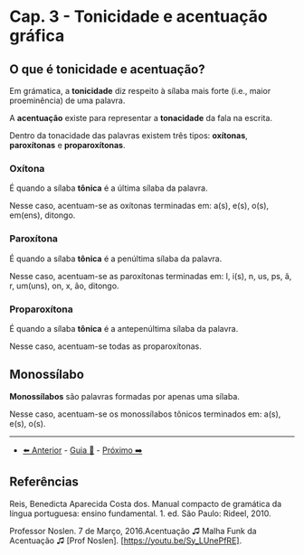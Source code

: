 # Cap. 3 - Tonicidade e acentuação gráfica

## O que é tonicidade e acentuação?

Em grámatica, a **tonicidade** diz respeito à sílaba mais forte (i.e., maior proeminência) de uma palavra.

A **acentuação** existe para representar a **tonacidade** da fala na escrita.

Dentro da tonacidade das palavras existem três tipos: **oxítonas**, **paroxítonas** e **proparoxítonas**.

### Oxítona

É quando a sílaba **tônica** é a última sílaba da palavra.

Nesse caso, acentuam-se as oxítonas terminadas em: a(s), e(s), o(s), em(ens), ditongo.

### Paroxítona

É quando a sílaba **tônica** é a penúltima sílaba da palavra.

Nesse caso, acentuam-se as paroxítonas terminadas em: l, i(s), n, us, ps, ã, r, um(uns), on, x, ão, ditongo.

### Proparoxítona

É quando a sílaba **tônica** é a antepenúltima sílaba da palavra.

Nesse caso, acentuam-se todas as proparoxítonas.

## Monossílabo

**Monossílabos** são palavras formadas por apenas uma sílaba.

Nesse caso, acentuam-se os monossílabos tônicos terminados em: a(s), e(s), o(s).

---

- [⬅️ Anterior](2-fonetica-e-fonologia.md) - [Guia 📝](../guia-de-portugues.md) - [Próximo ➡️](3-tonicidade-e-acentuacao-grafica.md)

## Referências

Reis, Benedicta Aparecida Costa dos. Manual compacto de gramática da língua portuguesa: ensino fundamental. 1. ed. São Paulo: Rideel, 2010.

Professor Noslen. 7 de Março, 2016.Acentuação ♫ Malha Funk da Acentuação ♫ [Prof Noslen]. [https://youtu.be/Sy_LUnePfRE].
